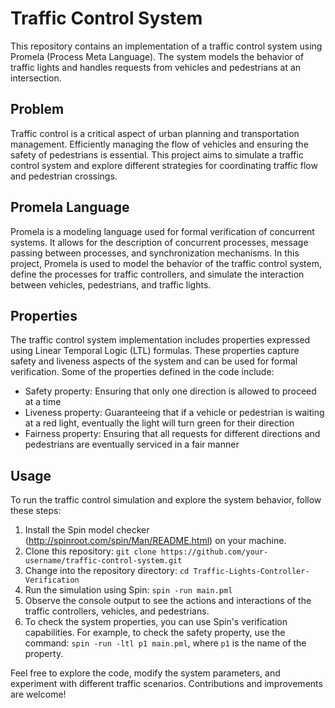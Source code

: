 # Traffic Control System

This repository contains an implementation of a traffic control system using Promela (Process Meta Language). The system models the behavior of traffic lights and handles requests from vehicles and pedestrians at an intersection.

## Problem
Traffic control is a critical aspect of urban planning and transportation management. Efficiently managing the flow of vehicles and ensuring the safety of pedestrians is essential. This project aims to simulate a traffic control system and explore different strategies for coordinating traffic flow and pedestrian crossings.

## Promela Language
Promela is a modeling language used for formal verification of concurrent systems. It allows for the description of concurrent processes, message passing between processes, and synchronization mechanisms. In this project, Promela is used to model the behavior of the traffic control system, define the processes for traffic controllers, and simulate the interaction between vehicles, pedestrians, and traffic lights.

## Properties
The traffic control system implementation includes properties expressed using Linear Temporal Logic (LTL) formulas. These properties capture safety and liveness aspects of the system and can be used for formal verification. Some of the properties defined in the code include:
- Safety property: Ensuring that only one direction is allowed to proceed at a time
- Liveness property: Guaranteeing that if a vehicle or pedestrian is waiting at a red light, eventually the light will turn green for their direction
- Fairness property: Ensuring that all requests for different directions and pedestrians are eventually serviced in a fair manner

## Usage
To run the traffic control simulation and explore the system behavior, follow these steps:
1. Install the Spin model checker (http://spinroot.com/spin/Man/README.html) on your machine.
2. Clone this repository: `git clone https://github.com/your-username/traffic-control-system.git`
3. Change into the repository directory: `cd Traffic-Lights-Controller-Verification`
4. Run the simulation using Spin: `spin -run main.pml`
5. Observe the console output to see the actions and interactions of the traffic controllers, vehicles, and pedestrians.
6. To check the system properties, you can use Spin's verification capabilities. For example, to check the safety property, use the command: `spin -run -ltl p1 main.pml`, where `p1` is the name of the property.

Feel free to explore the code, modify the system parameters, and experiment with different traffic scenarios. Contributions and improvements are welcome!
